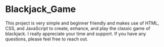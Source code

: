 # Blackjack_Game

This project is very simple and beginner friendly and makes use of HTML, CSS, and JavaScript to create, enhance, and play the classic game of blackjack. I really appreciate your time and support. 
If you have any questions, please feel free to reach out.
